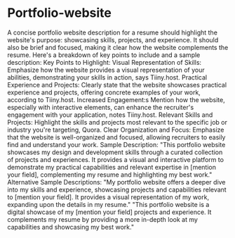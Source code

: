 # Portfolio-website
A concise portfolio website description for a resume should highlight the website's purpose: showcasing skills, projects, and experience. It should also be brief and focused, making it clear how the website complements the resume. 
Here's a breakdown of key points to include and a sample description:
Key Points to Highlight:
Visual Representation of Skills:
Emphasize how the website provides a visual representation of your abilities, demonstrating your skills in action, says Tiiny.host. 
Practical Experience and Projects:
Clearly state that the website showcases practical experience and projects, offering concrete examples of your work, according to Tiiny.host. 
Increased Engagement:s
Mention how the website, especially with interactive elements, can enhance the recruiter's engagement with your application, notes Tiiny.host. 
Relevant Skills and Projects:
Highlight the skills and projects most relevant to the specific job or industry you're targeting, Quora. 
Clear Organization and Focus:
Emphasize that the website is well-organized and focused, allowing recruiters to easily find and understand your work. 
Sample Description:
"This portfolio website showcases my design and development skills through a curated collection of projects and experiences. It provides a visual and interactive platform to demonstrate my practical capabilities and relevant expertise in [mention your field], complementing my resume and highlighting my best work."
Alternative Sample Descriptions:
"My portfolio website offers a deeper dive into my skills and experience, showcasing projects and capabilities relevant to [mention your field]. It provides a visual representation of my work, expanding upon the details in my resume."
"This portfolio website is a digital showcase of my [mention your field] projects and experience. It complements my resume by providing a more in-depth look at my capabilities and showcasing my best work."
